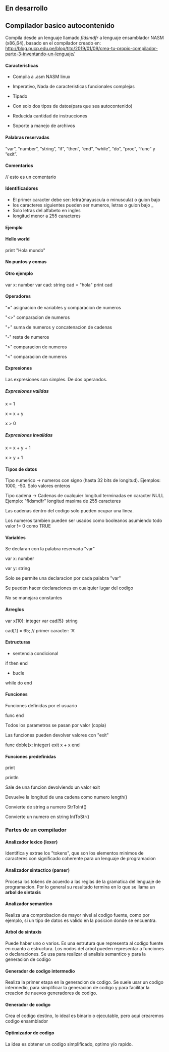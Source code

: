 ## En desarrollo

## Compilador basico autocontenido 

Compila desde un lenguaje llamado *fldsmdfr* a lenguaje ensamblador NASM (x86_64), basado en el compilador creado en: 
http://blog.pucp.edu.pe/blog/tito/2019/01/09/crea-tu-propio-compilador-parte-3-inventando-un-lenguaje/ 


#### Caracteristicas

- Compila a .asm NASM linux

- Imperativo, Nada de caracteristicas funcionales complejas

- Tipado

- Con solo dos tipos de datos(para que sea autocontenido)

- Reducida cantidad de instrucciones

- Soporte a manejo de archivos

#### Palabras reservadas

“var”, “number”, “string”, “if”, “then”, “end”, “while”, “do”, “proc”, “func” y “exit”.

#### Comentarios

// esto es un comentario

#### Identificadores

- El primer caracter debe ser: letra(mayuscula o minuscula) o guion bajo
- los caracteres siguientes pueden ser numeros, letras o guion bajo _
- Solo letras del alfabeto en ingles
- longitud menor a 255 caracteres

#### Ejemplo 

<declaraciones de funciones>
<declaraciones de variables>
<programa principal>

#### Hello world

print "Hola mundo"

#### No puntos y comas

#### Otro ejemplo

var x: number
var cad: string
cad = "hola"
print cad


#### Operadores

"=" asignacion de variables y comparacion de numeros

"<>" comparacion de numeros

"+" suma de numeros y concatenacion de cadenas

"-" resta de numeros

">" comparacion de numeros

"<" comparacion de numeros


#### Expresiones

Las expresiones son simples. De dos operandos.

##### Expresiones validas

x = 1

x = x + y

x > 0

##### Expresiones invalidas

x = x + y + 1

x > y + 1 


#### Tipos de datos

Tipo numerico -> numeros con signo (hasta 32 bits de longitud). Ejemplos: 1000, -50. Solo valores enteros

Tipo cadena -> Cadenas de cualquier longitud terminadas en caracter NULL
Ejemplo: "fldsmdfr" longitud maxima de 255 caracteres

Las cadenas dentro del codigo solo pueden ocupar una linea.

Los numeros tambien pueden ser usados como booleanos asumiendo todo valor != 0 como TRUE

#### Variables

Se declaran con la palabra reservada "var"

var x: number

var y: string

Solo se permite una declaracion por cada palabra "var"

Se pueden hacer declaraciones en cualquier lugar del codigo

No se manejara constantes

#### Arreglos

var x[10]: integer
var cad[5]: string

cad[1] = 65; // primer caracter: 'A'

#### Estructuras

- sentencia condicional

if <expresion> then <cuerpo> end

- bucle 

while <expresion> do <cuerpo> end


#### Funciones

Funciones definidas por el usuario

func <nombre>
<cuerpo>
end

Todos los parametros se pasan por valor (copia)

Las funciones pueden devolver valores con "exit"

func doble(x: integer)
    exit x + x
end

#### Funciones predefinidas

print <expresion>

println <expresion>

Sale de una funcion devolviendo un valor
exit <expresion>

Devuelve la longitud de una cadena como numero
length(<expresion>) 

Convierte de string a numero
StrToInt(<expresion>)

Convierte un numero en string
IntToStr(<expresion>)



### Partes de un compilador

#### Analizador lexico (lexer)

Identifica y extrae los "tokens", que son los elementos minimos de caracteres con significado coherente para un lenguaje de programacion

#### Analizador sintactico (parser)

Procesa los tokens de acuerdo a las reglas de la gramatica del lenguaje de programacion. Por lo general su resultado termina en lo que se llama un __arbol de sintaxis__


#### Analizador semantico

Realiza una comprobacion de mayor nivel al codigo fuente, como por ejemplo, si un tipo de datos es valido en la posicion donde se encuentra.

#### Arbol de sintaxis

Puede haber uno o varios. Es una estrutura que representa al codigo fuente en cuanto a estructura. Los nodos del arbol pueden representar a funciones o declaraciones. Se usa para realizar el analisis semantico y para la generacion de codigo

#### Generador de codigo intermedio

Realiza la primer etapa en la generacion de codigo. Se suele usar un codigo intermedio, para simplificar la generacion de codigo y para facilitar la creacion de nuevos generadores de codigo.

#### Generador de codigo

Crea el codigo destino, lo ideal es binario o ejecutable, pero aqui crearemos codigo ensamblador

#### Optimizador de codigo

La idea es obtener un codigo simplificado, optimo y/o rapido.







